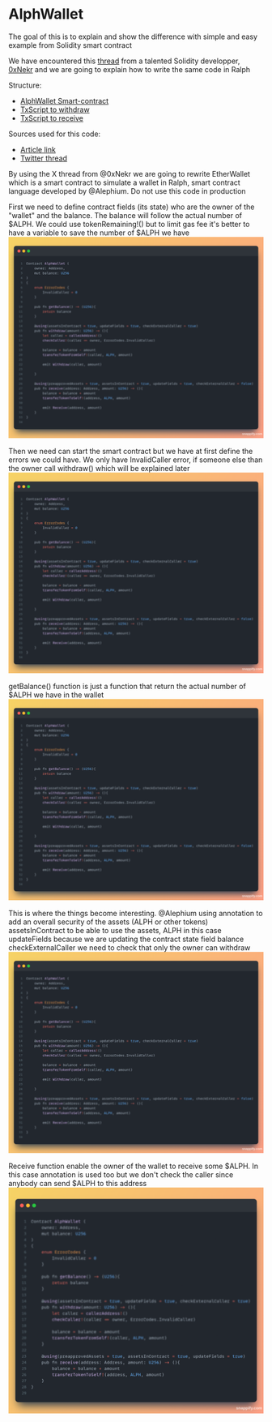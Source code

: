 # AlphWallet

The goal of this is to explain and show the difference with simple and easy example from Solidity smart contract

We have encountered this [thread](https://twitter.com/0xNekr/status/1711766545959903526) from a talented Solidity developper, [0xNekr](https://twitter.com/0xNekr) and we are going to explain how to write the same code in Ralph

Structure:
* [AlphWallet Smart-contract](alphWallet/contracts/alphWallet.ral)
* [TxScript to withdraw](alphWallet/contracts/withdraw.ral)
* [TxScript to receive](alphWallet/contracts/withdraw.ral)

Sources used for this code:
* [Article link](https://explorations-blockchain.com/2023/10/06/conception-dun-contrat-wallet-un-contrat-pour-gerer-vos-ethers/)
* [Twitter thread](https://twitter.com/0xNekr/status/1711766545959903526)


By using the X thread from @0xNekr we are going to rewrite EtherWallet which is a smart contract to simulate a wallet in Ralph, smart contract language developed by @Alephium.
Do not use this code in production

First we need to define contract fields (its state) who are the owner of the "wallet" and the balance. The balance will follow the actual number of $ALPH. We could use tokenRemaining!() but to limit gas fee it's better to have a variable to save the number of $ALPH we have
![](img/contract-fields.png)

Then we need can start the smart contract but we have at first define the errors we could have. We only have InvalidCaller error, if someone else than the owner call withdraw() which will be explained later
![](img/errorscode.png)

getBalance() function is just a function that return the actual number of $ALPH we have in the wallet
![](img/getBalance.png)


This is where the things become interesting. @Alephium using annotation to add an overall security of the assets (ALPH or other tokens) 
assetsInContract to be able to use the assets, ALPH in this case
updateFields because we are updating the contract state field balance
checkExternalCaller we need to check that only the owner can withdraw
![](img/withdraw.png)

Receive function enable the owner of the wallet to receive some $ALPH. In this case annotation is used too but we don't check the caller since anybody can send $ALPH to this address
![](img/receive.png)
